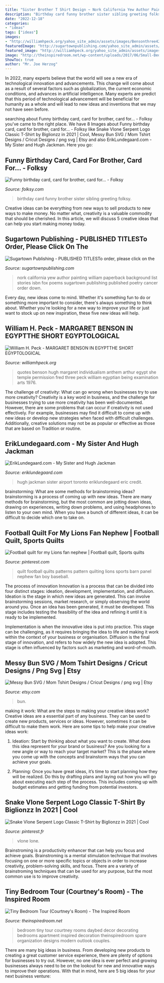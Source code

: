 ```yaml
---
title: "Sister Brother T Shirt Design ~ Nork California Yew Author Painting William Paperback Background List Stories Isbn Fox Poems Sugartown Publishing Published Poetry Cancer Order Down"
description: "Birthday card funny brother sister sibling greeting folksy"
date: "2022-12-18"
categories:
- "ideas"
tags: ["ideas"]
images:
- "http://williamhpeck.org/yahoo_site_admin/assets/images/Bensonthree42.302112818_std.jpg"
featuredImage: "http://sugartownpublishing.com/yahoo_site_admin/assets/images/Yew_Nork_at_300_dpi.69114314_std.jpg"
featured_image: "http://williamhpeck.org/yahoo_site_admin/assets/images/Bensonthree42.302112818_std.jpg"
image: "http://theinspiredroom.net/wp-content/uploads/2017/06/Small-Bedroom-with-Daybed-Courtney-from-The-Inspired-Room.jpg"
ShowToc: true
author: "Mr. Joe Herzog"
---
```



In 2022, many experts believe that the world will see a new era of technological innovation and advancements. This change will come about as a result of several factors such as globalization, the current economic conditions, and advances in artificial intelligence. Many experts are predict that this period of technological advancement will be beneficial for humanity as a whole and will lead to new ideas and inventions that we may not have seen before.

	

		
searching about Funny birthday card, card for brother, card for... - Folksy you've came to the right place. We have 8 Images about Funny birthday card, card for brother, card for... - Folksy like Snake Vlone Serpent Logo Classic T-Shirt by Biglionzz in 2021 | Cool, Messy Bun SVG / Mom Tshirt Designs / Cricut Designs / png svg | Etsy and also ErikLundegaard.com - My Sister and Hugh Jackman. Here you go:
		
    
## Funny Birthday Card, Card For Brother, Card For... - Folksy

<img loading=lazy src="https://images.folksy.com/aXRlbXMvNzk5NjExLzIwMTcwODIyLzIxMjIyNjg0NzEw-N/main/7040083-Funny-birthday-card-card-for-brother-card-for-sister-sibling-card-funny-card-0" onerror="this.onerror=null;this.src='https://tse4.mm.bing.net/th?id=OIP.ZaobJRhDW75XgxEcUW4bewHaJ3&amp;pid=15.1';" alt="Funny birthday card, card for brother, card for... - Folksy">

_Source: folksy.com_

>birthday card funny brother sister sibling greeting folksy. 

	

Creative ideas can be everything from new ways to sell products to new ways to make money. No matter what, creativity is a valuable commodity that should be cherished. In this article, we will discuss 5 creative ideas that can help you start making money today.

    
## Sugartown Publishing - PUBLISHED TITLESTo Order, Please Click On The

<img loading=lazy src="http://sugartownpublishing.com/yahoo_site_admin/assets/images/Yew_Nork_at_300_dpi.69114314_std.jpg" onerror="this.onerror=null;this.src='https://tse1.mm.bing.net/th?id=OIP.WLww0-Ss8r2lcNT2IMO-QAAAAA&amp;pid=15.1';" alt="Sugartown Publishing - PUBLISHED TITLESTo order, please click on the">

_Source: sugartownpublishing.com_

>nork california yew author painting william paperback background list stories isbn fox poems sugartown publishing published poetry cancer order down. 

	

Every day, new ideas come to mind. Whether it's something fun to do or something more important to consider, there's always something to think about. Whether you're looking for a new way to improve your life or just want to stock up on new inspiration, these five new ideas will help.

    
## William H. Peck - MARGARET BENSON IN EGYPTTHE SHORT EGYPTOLOGICAL

<img loading=lazy src="http://williamhpeck.org/yahoo_site_admin/assets/images/Bensonthree42.302112818_std.jpg" onerror="this.onerror=null;this.src='https://tse4.mm.bing.net/th?id=OIP.P-Rqc_-eO1FSt385mdPN9QAAAA&amp;pid=15.1';" alt="William H. Peck - MARGARET BENSON IN EGYPTTHE SHORT EGYPTOLOGICAL">

_Source: williamhpeck.org_

>quotes benson hugh margaret individualism anthem arthur egypt she temple permission fred three peck william egyptian being examination arts 1976. 

	

The challenge of creativity: What can go wrong when businesses try to use more creativity?
Creativity is a key word in business, and the challenge for businesses trying to use more creativity has been well-documented. However, there are some problems that can occur if creativity is not used effectively. For example, businesses may find it difficult to come up with new ideas or develop new strategies when faced with difficult challenges. Additionally, creative solutions may not be as popular or effective as those that are based on Tradition or routine.

    
## ErikLundegaard.com - My Sister And Hugh Jackman

<img loading=lazy src="http://www.eriklundegaard.com/media/2/karen-and-hugh-jackman.jpg" onerror="this.onerror=null;this.src='https://tse4.mm.bing.net/th?id=OIP.NXFhRX1EnZPXlQ0i2c8ixwHaJ4&amp;pid=15.1';" alt="ErikLundegaard.com - My Sister and Hugh Jackman">

_Source: eriklundegaard.com_

>hugh jackman sister airport toronto eriklundegaard eric credit. 

	

brainstorming: What are some methods for brainstorming ideas?
brainstorming is a process of coming up with new ideas. There are many methods for brainstorming, but the most common are jotting down ideas, drawing on experiences, writing down problems, and using headphones to listen to your own mind. When you have a bunch of different ideas, it can be difficult to decide which one to take on.

    
## Football Quilt For My Lions Fan Nephew | Football Quilt, Sports Quilts

<img loading=lazy src="https://i.pinimg.com/736x/11/61/c2/1161c213df6ad6c18b758f60b0645d75--football-quilt-sports-quilts.jpg" onerror="this.onerror=null;this.src='https://tse3.mm.bing.net/th?id=OIP.o96ySB6Ry4uVqfoPyALlWwHaJ3&amp;pid=15.1';" alt="Football quilt for my Lions fan nephew | Football quilt, Sports quilts">

_Source: pinterest.com_

>quilt football quilts patterns pattern quilting lions sports barn panel nephew fan boy baseball. 

	

The process of innovation
Innovation is a process that can be divided into four distinct stages: ideation, development, implementation, and diffusion.
Ideation is the stage in which new ideas are generated. This can involve brainstorming sessions, market research, or simply observing the world around you. Once an idea has been generated, it must be developed. This stage includes testing the feasibility of the idea and refining it until it is ready to be implemented.

Implementation is when the innovative idea is put into practice. This stage can be challenging, as it requires bringing the idea to life and making it work within the context of your business or organisation. Diffusion is the final stage of innovation, and refers to how widely the new idea is adopted. This stage is often influenced by factors such as marketing and word-of-mouth.

    
## Messy Bun SVG / Mom Tshirt Designs / Cricut Designs / Png Svg | Etsy

<img loading=lazy src="https://i.etsystatic.com/22644696/r/il/ca6d44/2324314360/il_794xN.2324314360_dzf1.jpg" onerror="this.onerror=null;this.src='https://tse4.mm.bing.net/th?id=OIP.cC5gaiZRZwbx64DRPYm0HQHaG-&amp;pid=15.1';" alt="Messy Bun SVG / Mom Tshirt Designs / Cricut Designs / png svg | Etsy">

_Source: etsy.com_

>bun. 

	

making it work: What are the steps to making your creative ideas work?
Creative ideas are a essential part of any business. They can be used to create new products, services or ideas. However, sometimes it can be difficult to make them work. Here are some tips to help make your creative ideas work:
1. Ideation: Start by thinking about what you want to create. What does this idea represent for your brand or business? Are you looking for a new angle or way to reach your target market? This is the phase where you come up with the concepts and brainstorm ways that you can achieve your goals.

2. Planning: Once you have great ideas, it’s time to start planning how they will be realized. Do this by drafting plans and laying out how you will go about executing each step of the process. This includes coming up with budget estimates and getting funding from potential investors.


    
## Snake Vlone Serpent Logo Classic T-Shirt By Biglionzz In 2021 | Cool

<img loading=lazy src="https://i.pinimg.com/736x/c5/c5/8e/c5c58e0f9f26b8f53a8e38e185002cad.jpg" onerror="this.onerror=null;this.src='https://tse4.mm.bing.net/th?id=OIP.2C0QGjGFJBlxAeJVgItT9gHaJ3&amp;pid=15.1';" alt="Snake Vlone Serpent Logo Classic T-Shirt by Biglionzz in 2021 | Cool">

_Source: pinterest.fr_

>vlone lone. 

	

Brainstroming is a productivity enhancer that can help you focus and achieve goals. Brainstroming is a mental stimulation technique that involves focusing on one or more specific topics or objects in order to increase creativity, problem-solving skills, and focus. There are a variety of brainstroming techniques that can be used for any purpose, but the most common use is to improve creativity.

    
## Tiny Bedroom Tour (Courtney&#039;s Room) - The Inspired Room

<img loading=lazy src="http://theinspiredroom.net/wp-content/uploads/2017/06/Small-Bedroom-with-Daybed-Courtney-from-The-Inspired-Room.jpg" onerror="this.onerror=null;this.src='https://tse4.mm.bing.net/th?id=OIP.Lm3yNWht3n931w4o6knTxAHaLH&amp;pid=15.1';" alt="Tiny Bedroom Tour (Courtney&#039;s Room) - The Inspired Room">

_Source: theinspiredroom.net_

>bedroom tiny tour courtney rooms daybed decor decorating bedrooms apartment inspired decoration theinspiredroom spare organization designs modern outlook couples. 

	

There are many big ideas in business. From developing new products to creating a great customer service experience, there are plenty of options for businesses to try out. However, no one idea is ever perfect and growing businesses always need to be on the lookout for new and innovative ways to improve their operations. With that in mind, here are 5 big ideas for your next business venture: 

